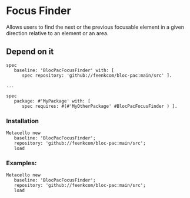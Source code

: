 # Focus Finder

Allows users to find the next or the previous focusable element in a given direction relative to an element or an area.

## Depend on it
```smalltalk
spec 
   baseline: 'BlocPacFocusFinder' with: [
      spec repository: 'github://feenkcom/bloc-pac:main/src' ].

...

spec 
   package: #'MyPackage' with: [
      spec requires: #(#'MyOtherPackage' #BlocPacFocusFinder ) ].
```


### Installation

```smalltalk
Metacello new
   baseline: 'BlocPacFocusFinder';
   repository: 'github://feenkcom/bloc-pac:main/src';
   load
```

### Examples:
```smalltalk
Metacello new
   baseline: 'BlocPacFocusFinder';
   repository: 'github://feenkcom/bloc-pac:main/src';
   load
```
